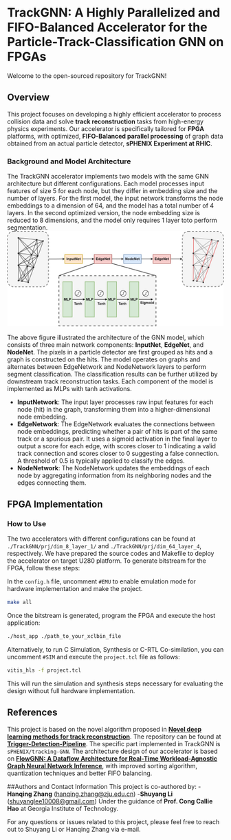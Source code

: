 # TrackGNN: A Highly Parallelized and FIFO-Balanced Accelerator for the Particle-Track-Classification GNN on FPGAs
Welcome to the open-sourced repository for TrackGNN!
## Overview
This project focuses on developing a highly efficient accelerator to process collision data and solve **track reconstruction** tasks from high-energy physics experiments. Our accelerator is specifically tailored for **FPGA** platforms, with optimized, **FIFO-Balanced parallel processing** of graph data obtained from an actual particle detector, **sPHENIX Experiment at RHIC**.

### Background and Model Architecture
The TrackGNN accelerator implements two models with the same GNN architecture but different configurations. Each model processes input features of size 5 for each node, but they differ in embedding size and the number of layers. For the first model, the input network transforms the node embeddings to a dimension of 64, and the model has a total number of 4 layers. In the second optimized version, the node embedding size is reduced to 8 dimensions, and the model only requires 1 layer toto perform segmentation.
![TrackGNN Architecture](image/model.jpg "Overview of GNN architecture for Track Segment Classification.")


The above figure illustrated the architecture of the GNN model, which consists of three main network components: **InputNet**, **EdgeNet**, and **NodeNet**. The pixels in a particle detector are first grouped as hits and a graph is constructed on the hits. The model operates on graphs and alternates between EdgeNetwork and NodeNetwork layers to perform segment classification. The classification results can be further utilized by downstream track reconstruction tasks. Each component of the model is implemented as MLPs with tanh activations.

- **InputNetwork**: The input layer processes raw input features for each node (hit) in the graph, transforming them into a higher-dimensional node embedding.
- **EdgeNetwork**: The EdgeNetwork evaluates the connections between node embeddings, predicting whether a pair of hits is part of the same track or a spurious pair. It uses a sigmoid activation in the final layer to output a score for each edge, with scores closer to 1 indicating a valid track connection and scores closer to 0 suggesting a false connection. A threshold of 0.5 is typically applied to classify the edges.
- **NodeNetwork**: The NodeNetwork updates the embeddings of each node by aggregating information from its neighboring nodes and the edges connecting them. 

## FPGA Implementation
### How to Use
The two accelerators with different configurations can be found at `./TrackGNN/prj/dim_8_layer_1/` and `./TrackGNN/prj/dim_64_layer_4`, respectively. We have prepared the source codes and Makefile to deploy the accelerator on target U280 platform. To generate bitstream for the FPGA, follow these steps:

In the `config.h` file, uncomment  `#EMU` to enable emulation mode for hardware implementation and make the project.

```bash
make all
```

Once the bitstream is generated, program the FPGA and execute the host application:
```bash
./host_app ./path_to_your_xclbin_file
```
Alternatively, to run C Simulation, Synthesis or C-RTL Co-similation, you can uncomment `#SIM` and execute the `project.tcl` file as follows:
```bash
vitis_hls -f project.tcl
```
This will run the simulation and synthesis steps necessary for evaluating the design without full hardware implementation.

## References
This project is based on the novel algorithm proposed in [**Novel deep learning methods for track reconstruction**](https://arxiv.org/abs/1810.06111 ). The repository can be found at [**Trigger-Detection-Pipeline**](https://bitbucket.org/dtyu/trigger-detection-pipeline/src/main/). The specific part implemented in TrackGNN is `sPHENIX/tracking-GNN`. The architecture design of our accelerator is based on [**FlowGNN: A Dataflow Architecture for Real-Time Workload-Agnostic Graph Neural Network Inference**](https://ieeexplore.ieee.org/abstract/document/10071015), with improved sorting algorithm, quantization techniques and better FIFO balancing.

##Authors and Contact Information
This project is co-authored by:
-**Hanqing Zhang** (hanqing.zhang@zju.edu.cn)
-**Shuyang Li** (shuyanglee10008@gmail.com)
Under the guidance of **Prof. Cong Callie Hao** at Georgia Institute of Technology.

For any questions or issues related to this project, please feel free to reach out to Shuyang Li or Hanqing Zhang via e-mail. 
